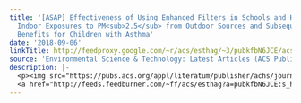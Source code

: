 ```yaml
---
title: '[ASAP] Effectiveness of Using Enhanced Filters in Schools and Homes to Reduce
  Indoor Exposures to PM<sub>2.5</sub> from Outdoor Sources and Subsequent Health
  Benefits for Children with Asthma'
date: '2018-09-06'
linkTitle: http://feedproxy.google.com/~r/acs/esthag/~3/pubkfbN6JCE/acs.est.8b02053
source: 'Environmental Science & Technology: Latest Articles (ACS Publications)'
description: |-
  <p><img src="https://pubs.acs.org/appl/literatum/publisher/achs/journals/content/esthag/0/esthag.ahead-of-print/acs.est.8b02053/20180906/images/medium/es-2018-020533_0003.gif" alt="TOC Graphic"/></p><div><cite>Environmental Science & Technology</cite></div><div>DOI: 10.1021/acs.est.8b02053</div><div class="feedflare">
  <a href="http://feeds.feedburner.com/~ff/acs/esthag?a=pubkfbN6JCE:s_h7iM6PuAk:yIl2AUoC8zA"><img src="http://feeds.feedburner.com/~ff/acs/esthag?d=yIl2AUoC8zA" border="0"></img></a>
---
```

